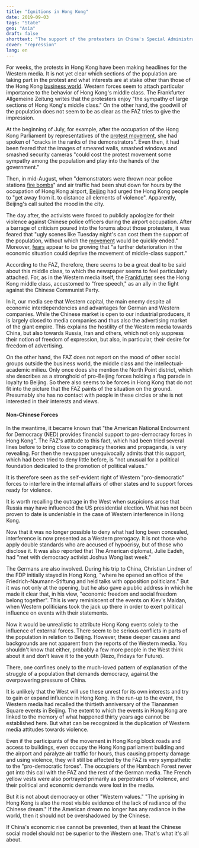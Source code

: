 ```yaml
---
title: "Ignitions in Hong Kong"
date: 2019-09-03
tags: "State"
geo: "Asia"
draft: false
shorttext: "The support of the protesters in China's Special Administrative Zone shows how the West is insisting everywhere on its 'right to interfere'."
cover: "repression"
lang: en
---
```


For weeks, the protests in Hong Kong have been making headlines for the Western media. It is not yet clear which sections of the population are taking part in the protest and what interests are at stake other than those of the Hong Kong [business world](https://ruedigerraulsblog.wordpress.com/2019/08/12/facebook-revolten/ "Facebook-Revolten"). Western forces seem to attach particular importance to the behavior of Hong Kong's middle class. The Frankfurter Allgemeine Zeitung writes that the protesters enjoy "the sympathy of large sections of Hong Kong's middle class." On the other hand, the goodwill of the population does not seem to be as clear as the FAZ tries to give the impression.

At the beginning of July, for example, after the occupation of the Hong Kong Parliament by representatives of the [protest movement](https://www.faz.net/aktuell/politik/ausland/carrie-lam-verurteilt-zerstoerung-im-hongkonger-parlament-16265124.html "Risse in den Reihen der Demonstranten"), she had spoken of "cracks in the ranks of the demonstrators". Even then, it had been feared that the images of smeared walls, smashed windows and smashed security cameras "could cost the protest movement some sympathy among the population and play into the hands of the government."

Then, in mid-August, when "demonstrators were thrown near police stations [fire bombs](https://www.manager-magazin.de/politik/weltwirtschaft/hongkong-china-koennte-mit-gewalt-auf-proteste-antworten-peking-harter-kurs-a-1281540.html "Unruhen in Hongkong - Gewalt bleibt für China eine Option")" and air traffic had been shut down for hours by the occupation of Hong Kong airport, [Beijing](https://www.faz.net/aktuell/politik/ausland/proteste-in-hongkong-wenn-der-hass-die-kontrolle-uebernimmt-16333283.html "Wenn der Hass die Kontrolle übernimmt") had urged the Hong Kong people to "get away from it. to distance all elements of violence". Apparently, Beijing's call suited the mood in the city.

The day after, the activists were forced to publicly apologize for their violence against Chinese police officers during the airport occupation. After a barrage of criticism poured into the forums about those protesters, it was feared that "ugly scenes like Tuesday night's can cost them the support of the population, without which the [movement](https://www.faz.net/aktuell/politik/ausland/wie-china-hongkong-mit-paramilitaerischen-truppen-droht-16335344.html "Im Gleichschritt durch das Stadion") would be quickly ended." Moreover, [fears](https://www.faz.net/aktuell/politik/ausland/proteste-in-hongkong-die-verschwoerung-der-usa-16329988.html "Legende von den fremdgesteuerten Protesten") appear to be growing that "a further deterioration in the economic situation could deprive the movement of middle-class support."

According to the FAZ, therefore, there seems to be a great deal to be said about this middle class, to which the newspaper seems to feel particularly attached. For, as in the Western media itself, the [Frankfurter](https://www.faz.net/aktuell/politik/ausland/hongkong-krise-china-hat-einen-moment-der-wahrheit-16333544.html "Chinas Moment der Wahrheit")  sees the Hong Kong middle class, accustomed to "free speech," as an ally in the fight against the Chinese Communist Party.

In it, our media see that Western capital, the main enemy despite all economic interdependencies and advantages for German and Western companies. While the Chinese market is open to our industrial producers, it is largely closed to media companies and thus also the advertising market of the giant empire. This explains the hostility of the Western media towards China, but also towards Russia, Iran and others, which not only suppress their notion of freedom of expression, but also, in particular, their desire for freedom of advertising.

On the other hand, the FAZ does not report on the mood of other social groups outside the business world, the middle class and the intellectual-academic milieu. Only once does she mention the North Point district, which she describes as a stronghold of pro-Beijing forces holding a flag parade in loyalty to Beijing. So there also seems to be forces in Hong Kong that do not fit into the picture that the FAZ paints of the situation on the ground. Presumably she has no contact with people in these circles or she is not interested in their interests and views.

#### Non-Chinese Forces

In the meantime, it became known that "the American National Endowment for Democracy (NED) provides financial support to pro-democracy forces in Hong Kong". The FAZ's attitude to this fact, which had been tried several lines before to bring close to conspiracy theories and propaganda, is very revealing. For then the newspaper unequivocally admits that this support, which had been tried to deny little before, is "not unusual for a political foundation dedicated to the promotion of political values."

It is therefore seen as the self-evident right of Western "pro-democratic" forces to interfere in the internal affairs of other states and to support forces ready for violence.

It is worth recalling the outrage in the West when suspicions arose that Russia may have influenced the US presidential election. What has not been proven to date is undeniable in the case of Western interference in Hong Kong.

Now that it was no longer possible to deny what had long been concealed, interference is now presented as a Western prerogacy. It is not those who apply double standards who are accused of hypocrisy, but of those who disclose it. It was also reported that The American diplomat, Julie Eadeh, had "met with democracy activist Joshua Wong last week."

The Germans are also involved. During his trip to China, Christian Lindner of the FDP initially stayed in Hong Kong, "where he opened an office of the Friedrich-Naumann-Stiftung and held talks with opposition politicians." But it was not only at the opening, but he also gave a public address in which he made it clear that, in his view, "economic freedom and social freedom belong together". This is very reminiscent of the events on Kiev's Maidan, when Western politicians took the jack up there in order to exert political influence on events with their statements.

Now it would be unrealistic to attribute Hong Kong events solely to the influence of external forces. There seem to be serious conflicts in parts of the population in relation to Beijing. However, these deeper causes and backgrounds are not apparent from the reports of the Western media. You shouldn't know that either, probably a few more people in the West think about it and don't leave it to the youth (Rezo, Fridays for Future).

There, one confines onely to the much-loved pattern of explanation of the struggle of a population that demands democracy, against the overpowering pressure of China.

It is unlikely that the West will use these unrest for its own interests and try to gain or expand influence in Hong Kong. In the run-up to the event, the Western media had recalled the thirtieth anniversary of the Tiananmen Square events in Beijing. The extent to which the events in Hong Kong are linked to the memory of what happened thirty years ago cannot be established here. But what can be recognized is the duplication of Western media attitudes towards violence.

Even if the participants of the movement in Hong Kong block roads and access to buildings, even occupy the Hong Kong parliament building and the airport and paralyze air traffic for hours, thus causing property damage and using violence, they will still be affected by the FAZ is very sympathetic to the "pro-democratic forces". The occupiers of the Hambach Forest never got into this call with the FAZ and the rest of the German media. The French yellow vests were also portrayed primarily as perpetrators of violence, and their political and economic demands were lost in the media.

But it is not about democracy or other "Western values." "The uprising in Hong Kong is also the most visible evidence of the lack of radiance of the Chinese dream." If the American dream no longer has any radiance in the world, then it should not be overshadowed by the Chinese.

If China's economic rise cannot be prevented, then at least the Chinese social model should not be superior to the Western one. That's what it's all about.
